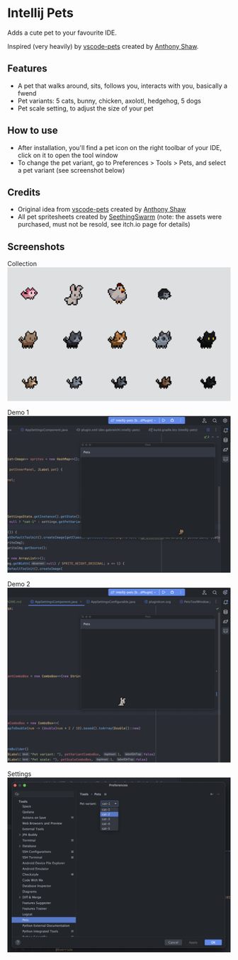 # Intellij Pets

Adds a cute pet to your favourite IDE.

Inspired (very heavily) by [vscode-pets](https://github.com/tonybaloney/vscode-pets) created by [Anthony Shaw](https://github.com/tonybaloney).

## Features
- A pet that walks around, sits, follows you, interacts with you, basically a fwend
- Pet variants: 5 cats, bunny, chicken, axolotl, hedgehog, 5 dogs
- Pet scale setting, to adjust the size of your pet

## How to use

- After installation, you'll find a pet icon on the right toolbar of your IDE, click on it to open the tool window
- To change the pet variant, go to Preferences > Tools > Pets, and select a pet variant (see screenshot below)

## Credits

- Original idea from [vscode-pets](https://github.com/tonybaloney/vscode-pets) created by [Anthony Shaw](https://github.com/tonybaloney)
- All pet spritesheets created by [SeethingSwarm](https://seethingswarm.itch.io/) (note: the assets were purchased, must not be resold, see itch.io page for details)

## Screenshots
Collection ![Collection](./screenshots/collection.png?raw=true "Collection")

Demo 1 ![Demo](./screenshots/demo-1.png?raw=true "Demo")

Demo 2 ![Demo](./screenshots/demo-2.png?raw=true "Demo")

Settings ![Settings](./screenshots/settings.png?raw=true "Settings")
